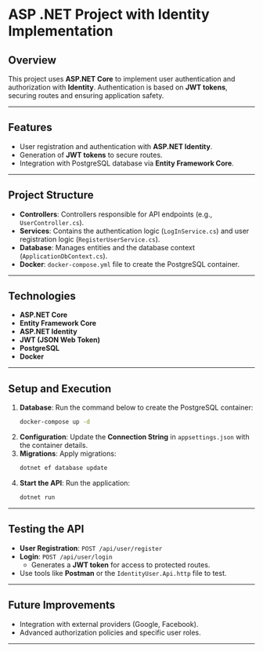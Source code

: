 
# ASP .NET Project with Identity Implementation

## Overview

This project uses **ASP.NET Core** to implement user authentication and authorization with **Identity**. Authentication is based on **JWT tokens**, securing routes and ensuring application safety.

---

## Features

- User registration and authentication with **ASP.NET Identity**.
- Generation of **JWT tokens** to secure routes.
- Integration with PostgreSQL database via **Entity Framework Core**.

---

## Project Structure

- **Controllers**: Controllers responsible for API endpoints (e.g., `UserController.cs`).
- **Services**: Contains the authentication logic (`LogInService.cs`) and user registration logic (`RegisterUserService.cs`).
- **Database**: Manages entities and the database context (`ApplicationDbContext.cs`).
- **Docker**: `docker-compose.yml` file to create the PostgreSQL container.

---

## Technologies

- **ASP.NET Core**
- **Entity Framework Core**
- **ASP.NET Identity**
- **JWT (JSON Web Token)**
- **PostgreSQL**
- **Docker**

---

## Setup and Execution

1. **Database**: Run the command below to create the PostgreSQL container:
   ```bash
   docker-compose up -d
   ```
2. **Configuration**: Update the **Connection String** in `appsettings.json` with the container details.
3. **Migrations**: Apply migrations:
   ```bash
   dotnet ef database update
   ```
4. **Start the API**: Run the application:
   ```bash
   dotnet run
   ```

---

## Testing the API

- **User Registration**: `POST /api/user/register`
- **Login**: `POST /api/user/login`
  - Generates a **JWT token** for access to protected routes.
- Use tools like **Postman** or the `IdentityUser.Api.http` file to test.

---

## Future Improvements

- Integration with external providers (Google, Facebook).
- Advanced authorization policies and specific user roles.

---

